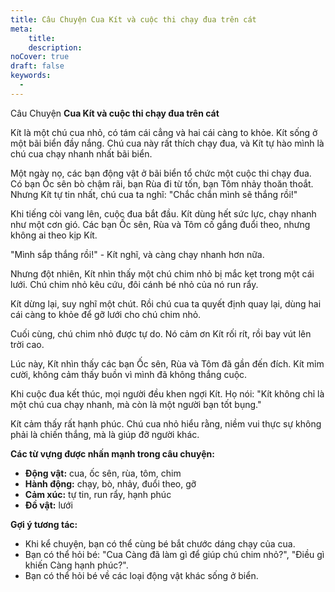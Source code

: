 ```yaml
---
title: Câu Chuyện Cua Kít và cuộc thi chạy đua trên cát
meta:
    title:
    description: 
noCover: true
draft: false
keywords:
  - 
---
```


Câu Chuyện **Cua Kít và cuộc thi chạy đua trên cát**

Kít là một chú cua nhỏ, có tám cái cẳng và hai cái càng to khỏe. Kít sống ở một bãi biển đầy nắng. Chú cua này rất thích chạy đua, và Kít tự hào mình là chú cua chạy nhanh nhất bãi biển.

Một ngày nọ, các bạn động vật ở bãi biển tổ chức một cuộc thi chạy đua. Có bạn Ốc sên bò chậm rãi, bạn Rùa đi từ tốn, bạn Tôm nhảy thoăn thoắt. Nhưng Kít tự tin nhất, chú cua ta nghĩ: "Chắc chắn mình sẽ thắng rồi!"

Khi tiếng còi vang lên, cuộc đua bắt đầu. Kít dùng hết sức lực, chạy nhanh như một cơn gió. Các bạn Ốc sên, Rùa và Tôm cố gắng đuổi theo, nhưng không ai theo kịp Kít.

"Mình sắp thắng rồi!" - Kít nghĩ, và càng chạy nhanh hơn nữa.

Nhưng đột nhiên, Kít nhìn thấy một chú chim nhỏ bị mắc kẹt trong một cái lưới. Chú chim nhỏ kêu cứu, đôi cánh bé nhỏ của nó run rẩy.

Kít dừng lại, suy nghĩ một chút. Rồi chú cua ta quyết định quay lại, dùng hai cái càng to khỏe để gỡ lưới cho chú chim nhỏ.

Cuối cùng, chú chim nhỏ được tự do. Nó cảm ơn Kít rối rít, rồi bay vút lên trời cao.

Lúc này, Kít nhìn thấy các bạn Ốc sên, Rùa và Tôm đã gần đến đích. Kít mỉm cười, không cảm thấy buồn vì mình đã không thắng cuộc.

Khi cuộc đua kết thúc, mọi người đều khen ngợi Kít. Họ nói: "Kít không chỉ là một chú cua chạy nhanh, mà còn là một người bạn tốt bụng."

Kít cảm thấy rất hạnh phúc. Chú cua nhỏ hiểu rằng, niềm vui thực sự không phải là chiến thắng, mà là giúp đỡ người khác.


**Các từ vựng được nhấn mạnh trong câu chuyện:**

* **Động vật:** cua, ốc sên, rùa, tôm, chim
* **Hành động:** chạy, bò, nhảy, đuổi theo, gỡ
* **Cảm xúc:** tự tin, run rẩy, hạnh phúc
* **Đồ vật:** lưới

**Gợi ý tương tác:**

* Khi kể chuyện, bạn có thể cùng bé bắt chước dáng chạy của cua.
* Bạn có thể hỏi bé: "Cua Càng đã làm gì để giúp chú chim nhỏ?", "Điều gì khiến Càng hạnh phúc?".
* Bạn có thể hỏi bé về các loại động vật khác sống ở biển.
 

